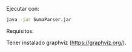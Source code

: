 Ejecutar con:
```sh
java -jar SumaParser.jar
```

Requisitos:

Tener instalado graphviz (https://graphviz.org/).

